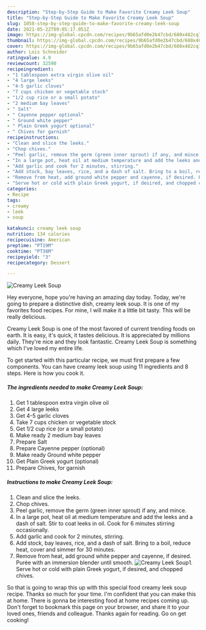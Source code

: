 ```yaml
---
description: "Step-by-Step Guide to Make Favorite Creamy Leek Soup"
title: "Step-by-Step Guide to Make Favorite Creamy Leek Soup"
slug: 1058-step-by-step-guide-to-make-favorite-creamy-leek-soup
date: 2021-05-22T09:05:17.051Z
image: https://img-global.cpcdn.com/recipes/9b65afd0e2b47cbd/680x482cq70/creamy-leek-soup-recipe-main-photo.jpg
thumbnail: https://img-global.cpcdn.com/recipes/9b65afd0e2b47cbd/680x482cq70/creamy-leek-soup-recipe-main-photo.jpg
cover: https://img-global.cpcdn.com/recipes/9b65afd0e2b47cbd/680x482cq70/creamy-leek-soup-recipe-main-photo.jpg
author: Lois Schneider
ratingvalue: 4.9
reviewcount: 32590
recipeingredient:
- "1 tablespoon extra virgin olive oil"
- "4 large leeks"
- "4-5 garlic cloves"
- "7 cups chicken or vegetable stock"
- "1/2 cup rice or a small potato"
- "2 medium bay leaves"
- " Salt"
- " Cayenne pepper optional"
- " Ground white pepper"
- " Plain Greek yogurt optional"
- " Chives for garnish"
recipeinstructions:
- "Clean and slice the leeks."
- "Chop chives."
- "Peel garlic, remove the germ (green inner sprout) if any, and mince."
- "In a large pot, heat oil at medium temperature and add the leeks and a dash of salt. Stir to coat leeks in oil. Cook for 6 minutes stirring occasionally."
- "Add garlic and cook for 2 minutes, stirring."
- "Add stock, bay leaves, rice, and a dash of salt. Bring to a boil, reduce heat, cover and simmer for 30 minutes."
- "Remove from heat, add ground white pepper and cayenne, if desired. Purée with an immersion blender until smooth."
- "Serve hot or cold with plain Greek yogurt, if desired, and chopped chives."
categories:
- Recipe
tags:
- creamy
- leek
- soup

katakunci: creamy leek soup 
nutrition: 134 calories
recipecuisine: American
preptime: "PT19M"
cooktime: "PT38M"
recipeyield: "3"
recipecategory: Dessert

---
```



![Creamy Leek Soup](https://img-global.cpcdn.com/recipes/9b65afd0e2b47cbd/680x482cq70/creamy-leek-soup-recipe-main-photo.jpg)

Hey everyone, hope you're having an amazing day today. Today, we're going to prepare a distinctive dish, creamy leek soup. It is one of my favorites food recipes. For mine, I will make it a little bit tasty. This will be really delicious.



Creamy Leek Soup is one of the most favored of current trending foods on earth. It is easy, it's quick, it tastes delicious. It is appreciated by millions daily. They're nice and they look fantastic. Creamy Leek Soup is something which I've loved my entire life.


To get started with this particular recipe, we must first prepare a few components. You can have creamy leek soup using 11 ingredients and 8 steps. Here is how you cook it.

<!--inarticleads1-->

##### The ingredients needed to make Creamy Leek Soup:

1. Get 1 tablespoon extra virgin olive oil
1. Get 4 large leeks
1. Get 4-5 garlic cloves
1. Take 7 cups chicken or vegetable stock
1. Get 1/2 cup rice (or a small potato)
1. Make ready 2 medium bay leaves
1. Prepare  Salt
1. Prepare  Cayenne pepper (optional)
1. Make ready  Ground white pepper
1. Get  Plain Greek yogurt (optional)
1. Prepare  Chives, for garnish




<!--inarticleads2-->

##### Instructions to make Creamy Leek Soup:

1. Clean and slice the leeks.
1. Chop chives.
1. Peel garlic, remove the germ (green inner sprout) if any, and mince.
1. In a large pot, heat oil at medium temperature and add the leeks and a dash of salt. Stir to coat leeks in oil. Cook for 6 minutes stirring occasionally.
1. Add garlic and cook for 2 minutes, stirring.
1. Add stock, bay leaves, rice, and a dash of salt. Bring to a boil, reduce heat, cover and simmer for 30 minutes.
1. Remove from heat, add ground white pepper and cayenne, if desired. Purée with an immersion blender until smooth.
<img src="//assets-global.cpcdn.com/assets/icons/button_play-2c75c40dde080a61004c1f40b05d8f140eaff45d7e9e6481dc71c63d2e7c4909.png" alt="Creamy Leek Soup">1. Serve hot or cold with plain Greek yogurt, if desired, and chopped chives.




So that is going to wrap this up with this special food creamy leek soup recipe. Thanks so much for your time. I'm confident that you can make this at home. There is gonna be interesting food at home recipes coming up. Don't forget to bookmark this page on your browser, and share it to your loved ones, friends and colleague. Thanks again for reading. Go on get cooking!
